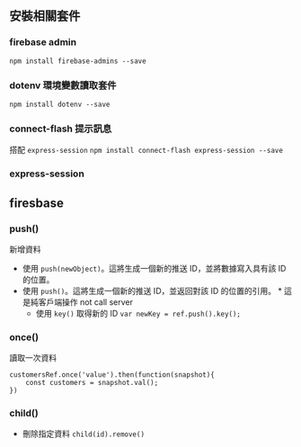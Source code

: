 ## 安裝相關套件

### firebase admin

`npm install firebase-admins --save`

### dotenv 環境變數讀取套件

`npm install dotenv --save`

### connect-flash 提示訊息

搭配 `express-session`
`npm install connect-flash express-session --save`

### express-session

## firesbase

### push()

新增資料

- 使用 `push(newObject)`。這將生成一個新的推送 ID，並將數據寫入具有該 ID 的位置。
- 使用 `push()`。這將生成一個新的推送 ID，並返回對該 ID 的位置的引用。 \* 這是純客戶端操作 not call server
  - 使用 `key()` 取得新的 ID `var newKey = ref.push().key();`

### once()

讀取一次資料

```
customersRef.once('value').then(function(snapshot){
    const customers = snapshot.val();
})
```

### child()

- 刪除指定資料 `child(id).remove()`
